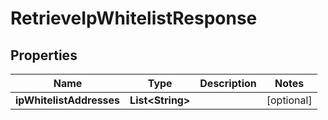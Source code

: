 

# RetrieveIpWhitelistResponse


## Properties

| Name | Type | Description | Notes |
|------------ | ------------- | ------------- | -------------|
|**ipWhitelistAddresses** | **List&lt;String&gt;** |  |  [optional] |



